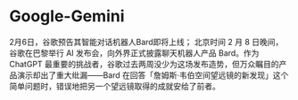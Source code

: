 # Google-Gemini
2月6日，谷歌预告其智能对话机器人Bard即将上线；
北京时间 2 月 8 日晚间，谷歌在巴黎举行 AI 发布会，向外界正式披露聊天机器人产品 Bard。作为 ChatGPT 最重要的挑战者，谷歌过去两周没少为这场发布造势，但万众瞩目的产品演示却出了重大纰漏——Bard 在回答「詹姆斯·韦伯空间望远镜的新发现」这个简单问题时，错误地把另一个望远镜取得的成就安给了前者。
